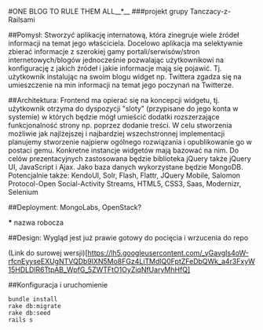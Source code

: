 #ONE BLOG TO RULE THEM ALL__*__
###projekt grupy Tanczacy-z-Railsami

##Pomysł:
Stworzyć aplikację internatową, która zinegruje wiele źródeł informacji na temat 
jego właściciela. Docelowo aplikacja ma selektywnie zbierać informacje z szerokiej 
gamy portali/serwisów/stron internetowych/blogów jednocześnie pozwalając użytkownikowi
na konfigurację z jakich źródeł i jakie informacje mają się pojawić. Tj. użytkownik 
instalując na swoim blogu widget np. Twittera zgadza się na umieszczenie na min 
informacji na temat jego poczynań na Twitterze.

##Architektura:
Frontend ma opierać się na koncepcji widgetu, tj. użytkownik otrzyma do dyspozycji 
"sloty" (przypisane do jego konta w systemie) w których będzie mógł umieścić dodatki
rozszerzające funkcjonalność strony np. poprzez dodanie treści. W celu stworzenia 
możliwie jak najlżejszej i najbardziej wszechstronnej implementacji planujemy 
stworzenie najpierw ogólnego rozwiązania i opublikowanie go w postaci gemu. Konkretne
instancje widgetów mają bazować na nim. Do celów prezentacyjnych zastosowana będzie 
biblioteka jQuery także jQuery UI, JavaScript i Ajax. Jako baza danych wykorzystane 
będzie MongoDB. 
Potencjalnie także:
KendoUI, Solr, Flash, Flattr, JQuery Mobile, Salomon Protocol-Open Social-Activity Streams,
HTML5, CSS3, Saas, Modernizr, Selenium

##Deployment:
MongoLabs, OpenStack?

__*__ nazwa robocza

##Design:
Wygląd jest już prawie gotowy do pocięcia i wrzucenia do repo


(Link do surowej wersji)[https://lh5.googleusercontent.com/_yGavgIs4oW-rfcnEyyseEXUgNTVQDb9lXN5Mo8FGz4LiTMdlQ0FptZFeDbQWk_a4r3FxyW15HDLDlR6TtpAB_WpfG_5ZWTFtO1OyZiqNfUaryMhHfQ]


##Konfiguracja i uruchomienie

    bundle install
    rake db:migrate
    rake db:seed
    rails s

